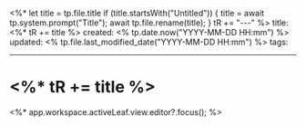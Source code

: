 <%*
  let title = tp.file.title
  if (title.startsWith("Untitled")) {
    title = await tp.system.prompt("Title");
    await tp.file.rename(title);
  } 
  tR += "---"
%>
title:  <%* tR += title %>
created: <% tp.date.now("YYYY-MM-DD HH:mm") %>
updated: <% tp.file.last_modified_date("YYYY-MM-DD HH:mm") %>
tags: 

---
# <%* tR += title %>
<%* app.workspace.activeLeaf.view.editor?.focus(); %>